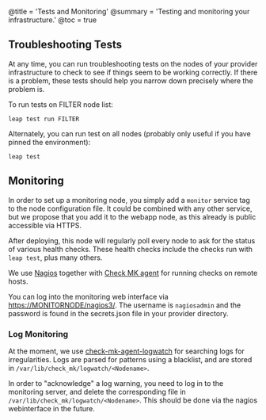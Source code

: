 @title = 'Tests and Monitoring'
@summary = 'Testing and monitoring your infrastructure.'
@toc = true

## Troubleshooting Tests

At any time, you can run troubleshooting tests on the nodes of your provider infrastructure to check to see if things seem to be working correctly. If there is a problem, these tests should help you narrow down precisely where the problem is.

To run tests on FILTER node list:

    leap test run FILTER

Alternately, you can run test on all nodes (probably only useful if you have pinned the environment):

    leap test

## Monitoring

In order to set up a monitoring node, you simply add a `monitor` service tag to the node configuration file. It could be combined with any other service, but we propose that you add it to the webapp node, as this already is public accessible via HTTPS.

After deploying, this node will regularly poll every node to ask for the status of various health checks. These health checks include the checks run with `leap test`, plus many others.

We use [Nagios](http://www.nagios.org/) together with [Check MK agent](https://en.wikipedia.org/wiki/Check_MK) for running checks on remote hosts.

You can log into the monitoring web interface via [https://MONITORNODE/nagios3/](https://MONITORNODE/nagios3/). The username is `nagiosadmin` and the password is found in the secrets.json file in your provider directory.

### Log Monitoring

At the moment, we use [check-mk-agent-logwatch](https://mathias-kettner.de/checkmk_check_logwatch.html) for searching logs for irregularities.
Logs are parsed for patterns using a blacklist, and are stored in `/var/lib/check_mk/logwatch/<Nodename>`.

In order to "acknowledge" a log warning, you need to log in to the monitoring server, and delete the corresponding file in `/var/lib/check_mk/logwatch/<Nodename>`. This should be done via the nagios webinterface in the future.

